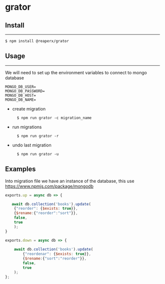 # grator
## Install
---
    $ npm install @reaperx/grator

## Usage
---
We will need to set up the environment variables to connect  to mongo database

```
MONGO_DB_USER=
MONGO_DB_PASSWORD=
MONGO_DB_HOST=
MONGO_DB_NAME=
```

- create migration
    
        $ npm run grator -c migration_name

- run migrations

        $ npm run grator -r

- undo last migration

        $ npm run grator -u

## Examples

Into migration file we have an instance of the database, this use https://www.npmjs.com/package/mongodb

```javascript
exports.up = async db => {

   await db.collection('books').update(
    {"reorder": {$exists: true}}, 
    {$rename:{"reorder":"sort"}},
    false,
    true
    );
}

exports.down = async db => {
  
    await db.collection('books').update(
        {"reordenar": {$exists: true}}, 
        {$rename:{"sort":"reorder"}},
        false,
        true
    );
};
```